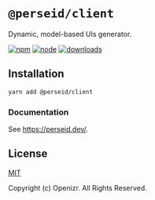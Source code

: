 # `@perseid/client`

Dynamic, model-based UIs generator.

[![npm](https://img.shields.io/npm/v/@perseid/client.svg)](https://www.npmjs.com/package/@perseid/client)
[![node](https://img.shields.io/node/v/@perseid/client.svg)](https://nodejs.org)
[![downloads](https://img.shields.io/npm/dm/@perseid/client.svg?style=flat-square)](https://www.npmjs.com/package/@perseid/client)


## Installation

```bash
yarn add @perseid/client
```


### Documentation

See https://perseid.dev/.


## License

[MIT](http://opensource.org/licenses/MIT)

Copyright (c) Openizr. All Rights Reserved.
